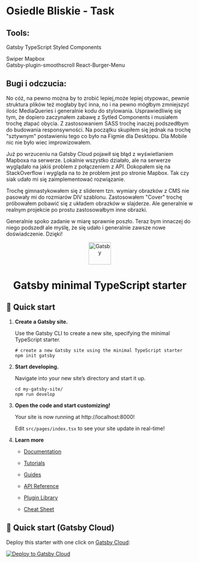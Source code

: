 # Osiedle Bliskie - Task

## Tools: 

Gatsby
TypeScript
Styled Components

Swiper
Mapbox  
Gatsby-plugin-smoothscroll
React-Burger-Menu

## Bugi i odczucia:

No cóż, na pewno można by to zrobić lepiej,może lepiej otypowac, pewnie struktura plików też mogłaby być inna, no i na pewno mógłbym zmniejszyć ilośc MediaQueries i generalnie kodu do stylowania. Usprawiedliwię się tym, że dopiero zaczynałem zabawę z Sytled Components i musiałem trochę złapać obycia. Z zastosowaniem SASS trochę inaczej podszedłbym do budowania responsywności. Na początku skupiłem się jednak na trochę "sztywnym" postawieniu tego co było na Figmie dla Desktopu. Dla Mobile nic nie było wiec improwizowałem.

Już po wrzuceniu na Gatsby Cloud pojawił się błąd z wyświetlaniem Mapboxa na serwerze. Lokalnie wszystko działało, ale na serwerze wyglądało na jakiś problem z połączeniem z API. Dokopałem się na StackOverflow i wygląda na to że problem jest po stronie Mapbox. Tak czy siak udało mi się zaimplementować rozwiązanie.

Trochę gimnastykowałem się z sliderem tzn. wymiary obrazków z CMS nie pasowały mi do rozmiarów DIV szablonu. Zastosowałem "Cover" trochę próbowałem pobawić się z układem obrazków w slajderze. Ale generalnie w realnym projekcie po prostu zastosowałbym inne obrazki. 

Generalnie spoko zadanie w miarę sprawnie poszło. Teraz bym innaczej do niego podszedł ale myślę, że się udało i generalnie zawsze nowe doświadczenie. Dzięki!


<p align="center">
  <a href="https://www.gatsbyjs.com/?utm_source=starter&utm_medium=readme&utm_campaign=minimal-starter-ts">
    <img alt="Gatsby" src="https://www.gatsbyjs.com/Gatsby-Monogram.svg" width="60" />
  </a>
</p>
<h1 align="center">
  Gatsby minimal TypeScript starter
</h1>

## 🚀 Quick start

1.  **Create a Gatsby site.**

    Use the Gatsby CLI to create a new site, specifying the minimal TypeScript starter.

    ```shell
    # create a new Gatsby site using the minimal TypeScript starter
    npm init gatsby
    ```

2.  **Start developing.**

    Navigate into your new site’s directory and start it up.

    ```shell
    cd my-gatsby-site/
    npm run develop
    ```

3.  **Open the code and start customizing!**

    Your site is now running at http://localhost:8000!

    Edit `src/pages/index.tsx` to see your site update in real-time!

4.  **Learn more**

    - [Documentation](https://www.gatsbyjs.com/docs/?utm_source=starter&utm_medium=readme&utm_campaign=minimal-starter-ts)

    - [Tutorials](https://www.gatsbyjs.com/tutorial/?utm_source=starter&utm_medium=readme&utm_campaign=minimal-starter-ts)

    - [Guides](https://www.gatsbyjs.com/tutorial/?utm_source=starter&utm_medium=readme&utm_campaign=minimal-starter-ts)

    - [API Reference](https://www.gatsbyjs.com/docs/api-reference/?utm_source=starter&utm_medium=readme&utm_campaign=minimal-starter-ts)

    - [Plugin Library](https://www.gatsbyjs.com/plugins?utm_source=starter&utm_medium=readme&utm_campaign=minimal-starter-ts)

    - [Cheat Sheet](https://www.gatsbyjs.com/docs/cheat-sheet/?utm_source=starter&utm_medium=readme&utm_campaign=minimal-starter-ts)

## 🚀 Quick start (Gatsby Cloud)

Deploy this starter with one click on [Gatsby Cloud](https://www.gatsbyjs.com/cloud/):

[<img src="https://www.gatsbyjs.com/deploynow.svg" alt="Deploy to Gatsby Cloud">](https://www.gatsbyjs.com/dashboard/deploynow?url=https://github.com/gatsbyjs/gatsby-starter-minimal-ts)
